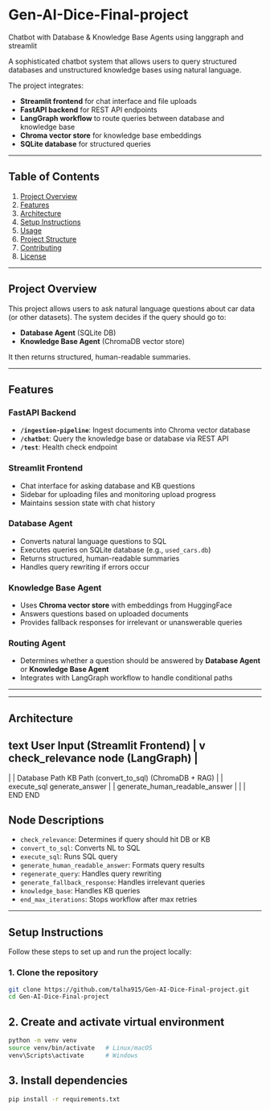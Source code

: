 # Gen-AI-Dice-Final-project
Chatbot with Database &amp; Knowledge Base Agents using langgraph and streamlit

A sophisticated chatbot system that allows users to query structured databases and unstructured knowledge bases using natural language.  

The project integrates:

- **Streamlit frontend** for chat interface and file uploads  
- **FastAPI backend** for REST API endpoints  
- **LangGraph workflow** to route queries between database and knowledge base  
- **Chroma vector store** for knowledge base embeddings  
- **SQLite database** for structured queries  

---

## Table of Contents

1. [Project Overview](#project-overview)  
2. [Features](#features)  
3. [Architecture](#architecture)  
4. [Setup Instructions](#setup-instructions)  
5. [Usage](#usage)  
6. [Project Structure](#project-structure)  
7. [Contributing](#contributing)  
8. [License](#license)  

---

## Project Overview

This project allows users to ask natural language questions about car data (or other datasets). The system decides if the query should go to:

- **Database Agent** (SQLite DB)  
- **Knowledge Base Agent** (ChromaDB vector store)  

It then returns structured, human-readable summaries.  

---

## Features

### FastAPI Backend

- **`/ingestion-pipeline`**: Ingest documents into Chroma vector database  
- **`/chatbot`**: Query the knowledge base or database via REST API  
- **`/test`**: Health check endpoint  

### Streamlit Frontend

- Chat interface for asking database and KB questions  
- Sidebar for uploading files and monitoring upload progress  
- Maintains session state with chat history  

### Database Agent

- Converts natural language questions to SQL  
- Executes queries on SQLite database (e.g., `used_cars.db`)  
- Returns structured, human-readable summaries  
- Handles query rewriting if errors occur  

### Knowledge Base Agent

- Uses **Chroma vector store** with embeddings from HuggingFace  
- Answers questions based on uploaded documents  
- Provides fallback responses for irrelevant or unanswerable queries  

### Routing Agent

- Determines whether a question should be answered by **Database Agent** or **Knowledge Base Agent**  
- Integrates with LangGraph workflow to handle conditional paths  

---

---

## Architecture

text
User Input (Streamlit Frontend)
          |
          v
    check_relevance node (LangGraph)
          |
  -------------------------------
  |                             |
Database Path                  KB Path
(convert_to_sql)           (ChromaDB + RAG)
  |                             |
execute_sql                  generate_answer
  |                             |
generate_human_readable_answer    |
  |                             |
   END                           END


## Node Descriptions

- `check_relevance`: Determines if query should hit DB or KB
- `convert_to_sql`: Converts NL to SQL
- `execute_sql`: Runs SQL query
- `generate_human_readable_answer`: Formats query results
- `regenerate_query`: Handles query rewriting
- `generate_fallback_response`: Handles irrelevant queries
- `knowledge_base`: Handles KB queries
- `end_max_iterations`: Stops workflow after max retries

---

## Setup Instructions

Follow these steps to set up and run the project locally:

### 1. Clone the repository

```bash
git clone https://github.com/talha915/Gen-AI-Dice-Final-project.git
cd Gen-AI-Dice-Final-project
```

## 2. Create and activate virtual environment

```bash
python -m venv venv
source venv/bin/activate   # Linux/macOS
venv\Scripts\activate      # Windows
```

## 3. Install dependencies

```bash
pip install -r requirements.txt
```